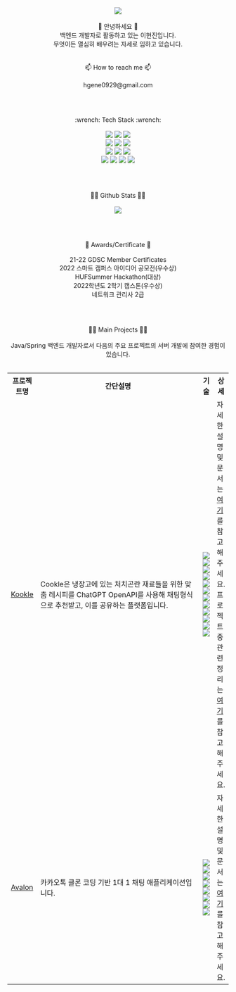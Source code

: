 <div align="center">
  <img src="https://capsule-render.vercel.app/api?type=Waving&color=auto&height=300&section=header&text=Hi!%20there&fontSize=90" />
</div>

</br>

<div align="center"> 👋 안녕하세요 👋</br>백엔드 개발자로 활동하고 있는 이현진입니다.</br>무엇이든 열심히 배우려는 자세로 임하고 있습니다. </div></br>

</br>

<div align="center"> 📫 How to reach me 📫 </div></br>

<div align="center">
  <span>hgene0929@gmail.com</span>
</div>

</br></br>

<div align="center"> :wrench: Tech Stack :wrench: </div></br>

<div align="center">
  <span><img src="https://img.shields.io/badge/Java-444444?style=for-the-badge&logo=Java&logoColor=orange"></span>
  <span><img src="https://img.shields.io/badge/Spring-444444?style=for-the-badge&logo=Spring&logoColor=#6DB33F"></span>
  <span><img src="https://img.shields.io/badge/Spring Boot-444444?style=for-the-badge&logo=Spring Boot&logoColor=#6DB33F"></span></br>
  <span><img src="https://img.shields.io/badge/Spring Data Jpa-444444?style=for-the-badge&logo=Spring Data Jpa&logoColor=#6DB33F"></span>
  <span><img src="https://img.shields.io/badge/Spring Security-444444?style=for-the-badge&logo=Spring Security&logoColor=#6DB33F"></span>
  <span><img src="https://img.shields.io/badge/querydsl-444444?style=for-the-badge&logo=querydsl&logoColor=#6DB33F"></span></br>
  <span><img src="https://img.shields.io/badge/MySQL-444444?style=for-the-badge&logo=MySQL&logoColor=#4479A1"></span>
  <span><img src="https://img.shields.io/badge/MariaDB-444444?style=for-the-badge&logo=MariaDB&logoColor=#003545"></span>
  <span><img src="https://img.shields.io/badge/Amazon S3-444444?style=for-the-badge&logo=Amazon S3&logoColor=#569A31"></span></br>
  <span><img src="https://img.shields.io/badge/Python-444444?style=for-the-badge&logo=Python&logoColor=##3776AB"></span>
  <span><img src="https://img.shields.io/badge/JavaScript-444444?style=for-the-badge&logo=JavaScript&logoColor=#F7DF1E"></span>
  <span><img src="https://img.shields.io/badge/Linux-444444?style=for-the-badge&logo=Linux&logoColor=#FCC624"></span>
  <span><img src="https://img.shields.io/badge/Google Cloud-444444?style=for-the-badge&logo=Google Cloud&logoColor=#4285F4"></span>
</div>

</br></br>

<div align="center"> 👷‍♂️ Github Stats 👷‍♂️ </div></br>

<div align="center">
  <img src="https://github-readme-stats.vercel.app/api?username=hgene0929&show_icons=true">
</div>

</br></br>

<div align="center"> 🥇 Awards/Certificate 🥇 </div></br>

<div align="center">
  <div> 21-22 GDSC Member Certificates</div>
  <div> 2022 스마트 캠퍼스 아이디어 공모전(우수상)</div>
  <div> HUFSummer Hackathon(대상)</div>
  <div> 2022학년도 2학기 캡스톤(우수상) </div>
  <div> 네트워크 관리사 2급 </div>  
</div>

</br></br>

<div align="center"> 👷‍♂️ Main Projects 👷‍♂️ </div></br>

<div align="center">
  Java/Spring 백엔드 개발자로서 다음의 주요 프로젝트의 서버 개발에 참여한 경험이 있습니다.</br></br>
  <table>
    <tr>
        <th> 프로젝트명 </th>
        <th> 간단설명 </th>
        <th> 기술 </th>
        <th> 상세 </th>
    </tr>
    <tr>
        <td> <a href="https://github.com/askus-2023"> Kookle </a> </td>
      <td width="500px"> Cookle은 냉장고에 있는 처치곤란 재료들을 위한 맞춤 레시피를 ChatGPT OpenAPI를 사용해 채팅형식으로 추천받고, 이를 공유하는 플랫폼입니다.</td>
        <td>
        <img src="https://img.shields.io/badge/Java-444444?style=for-the-badge&logo=Java&logoColor=yellow">
        <img src="https://img.shields.io/badge/Spring Boot-444444?style=for-the-badge&logo=Spring Boot&logoColor=#6DB33F">
        <img src="https://img.shields.io/badge/Spring Data Jpa-444444?style=for-the-badge&logo=Spring&logoColor=#6DB33F">
        <img src="https://img.shields.io/badge/Spring Security-444444?style=for-the-badge&logo=Spring Security&logoColor=#6DB33F">
        <img src="https://img.shields.io/badge/querydsl-444444?style=for-the-badge&logo=querydsl&logoColor=#6DB33F">
        <img src="https://img.shields.io/badge/MySQL-444444?style=for-the-badge&logo=MySQL&logoColor=##4479A1">
        <img src="https://img.shields.io/badge/Amazon S3-444444?style=for-the-badge&logo=Amazon S3&logoColor=#569A31">
        <img src="https://img.shields.io/badge/Amazon EC2-444444?style=for-the-badge&logo=Amazon EC2&logoColor=#FF9900">
        <img src="https://img.shields.io/badge/Amazon CodeDeploy-444444?style=for-the-badge&logo=Amazon CodeDeploy&logoColor=##2088FF">
        <img src="https://img.shields.io/badge/GitHub Actions-444444?style=for-the-badge&logo=GitHub Actions&logoColor=##2088FF">
        <img src="https://img.shields.io/badge/Redis-444444?style=for-the-badge&logo=redis&logoColor=##2088FF">
        <img src="https://img.shields.io/badge/openai-444444?style=for-the-badge&logo=openai&logoColor=#412991">
        </td>
        <td>
          자세한 설명 및 문서는 <a href="https://github.com/askus-2023"> 여기 </a>를 참고해주세요.</br>
          프로젝트 중  관련 정리는 <a href="https://hgene.notion.site/abc539fde46b4405999ef44b44356794"> 여기 </a>를 참고해주세요.
        </td>
    </tr>   
    <tr>
        <td> <a href="https://github.com/avalon-202n"> Avalon </a> </td>
      <td width="500px">카카오톡 클론 코딩 기반 1대 1 채팅 애플리케이션입니다.</td>
        <td>
        <img src="https://img.shields.io/badge/Java-444444?style=for-the-badge&logo=Java&logoColor=yellow">
        <img src="https://img.shields.io/badge/Spring Boot-444444?style=for-the-badge&logo=Spring Boot&logoColor=#6DB33F">
        <img src="https://img.shields.io/badge/Spring Data Jpa-444444?style=for-the-badge&logo=Spring&logoColor=#6DB33F">
        <img src="https://img.shields.io/badge/Spring Security-444444?style=for-the-badge&logo=Spring Security&logoColor=#6DB33F">
        <img src="https://img.shields.io/badge/querydsl-444444?style=for-the-badge&logo=querydsl&logoColor=#6DB33F">
        <img src="https://img.shields.io/badge/DB2-444444?style=for-the-badge&logo=DB2&logoColor=##4479A1">
        <img src="https://img.shields.io/badge/GitHub Actions-444444?style=for-the-badge&logo=GitHub Actions&logoColor=##2088FF">
        <img src="https://img.shields.io/badge/Redis-444444?style=for-the-badge&logo=redis&logoColor=##2088FF">
        </td>
        <td>
          자세한 설명 및 문서는 <a href="https://github.com/avalon-202n"> 여기 </a>를 참고해주세요.
        </td>
    </tr>
</table>

</div>

<!--
**hgene0929/hgene0929** is a ✨ _special_ ✨ repository because its `README.md` (this file) appears on your GitHub profile.

Here are some ideas to get you started:

- 🔭 I’m currently working on ...
- 🌱 I’m currently learning ...
- 👯 I’m looking to collaborate on ...
- 🤔 I’m looking for help with ...
- 💬 Ask me about ...
- 📫 How to reach me: ...
- 😄 Pronouns: ...
- ⚡ Fun fact: ...
-->
